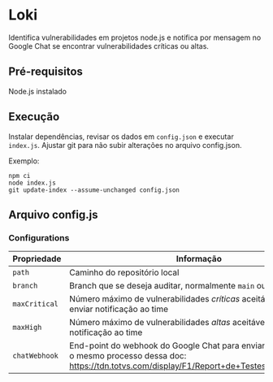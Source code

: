 # Loki

Identifica vulnerabilidades em projetos node.js e notifica por mensagem no Google Chat se encontrar vulnerabilidades críticas ou altas.

## Pré-requisitos

Node.js instalado

## Execução

Instalar dependências, revisar os dados em `config.json` e executar `index.js`. Ajustar git para não subir alterações no arquivo config.json.

Exemplo:
```
npm ci
node index.js
git update-index --assume-unchanged config.json  
```

## Arquivo config.js

### Configurations

Propriedade|Informação
---|---
`path`|Caminho do repositório local
`branch`|Branch que se deseja auditar, normalmente `main` ou `master`
`maxCritical`|Número máximo de vulnerabilidades *críticas* aceitável para não enviar notificação ao time
`maxHigh`|Número máximo de vulnerabilidades *altas* aceitável para não enviar notificação ao time
`chatWebhook`|End-point do webhook do Google Chat para enviar notificações. É o mesmo processo dessa doc: https://tdn.totvs.com/display/F1/Report+de+Testes+Automatizados
